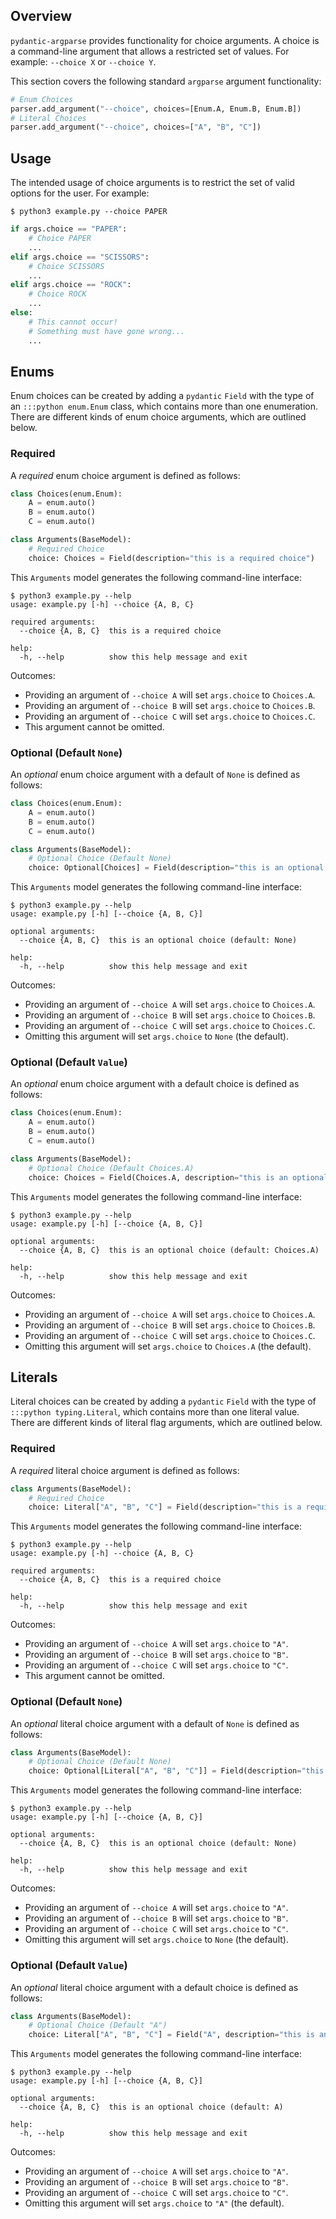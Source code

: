 <!--
SPDX-FileCopyrightText: Hayden Richards

SPDX-License-Identifier: MIT
-->

## Overview
`pydantic-argparse` provides functionality for choice arguments. A choice is a
command-line argument that allows a restricted set of values. For example:
`--choice X` or `--choice Y`.

This section covers the following standard `argparse` argument functionality:

```python
# Enum Choices
parser.add_argument("--choice", choices=[Enum.A, Enum.B, Enum.B])
# Literal Choices
parser.add_argument("--choice", choices=["A", "B", "C"])
```

## Usage
The intended usage of choice arguments is to restrict the set of valid options
for the user. For example:

```console
$ python3 example.py --choice PAPER
```

```python
if args.choice == "PAPER":
    # Choice PAPER
    ...
elif args.choice == "SCISSORS":
    # Choice SCISSORS
    ...
elif args.choice == "ROCK":
    # Choice ROCK
    ...
else:
    # This cannot occur!
    # Something must have gone wrong...
    ...
```

## Enums
Enum choices can be created by adding a `pydantic` `Field` with the type of an
`:::python enum.Enum` class, which contains more than one enumeration. There
are different kinds of enum choice arguments, which are outlined below.

### Required
A *required* enum choice argument is defined as follows:

```python
class Choices(enum.Enum):
    A = enum.auto()
    B = enum.auto()
    C = enum.auto()

class Arguments(BaseModel):
    # Required Choice
    choice: Choices = Field(description="this is a required choice")
```

This `Arguments` model generates the following command-line interface:

```console
$ python3 example.py --help
usage: example.py [-h] --choice {A, B, C}

required arguments:
  --choice {A, B, C}  this is a required choice

help:
  -h, --help          show this help message and exit
```

Outcomes:

* Providing an argument of `--choice A` will set `args.choice` to `Choices.A`.
* Providing an argument of `--choice B` will set `args.choice` to `Choices.B`.
* Providing an argument of `--choice C` will set `args.choice` to `Choices.C`.
* This argument cannot be omitted.

### Optional (Default `None`)
An *optional* enum choice argument with a default of `None` is defined as
follows:

```python
class Choices(enum.Enum):
    A = enum.auto()
    B = enum.auto()
    C = enum.auto()

class Arguments(BaseModel):
    # Optional Choice (Default None)
    choice: Optional[Choices] = Field(description="this is an optional choice")
```

This `Arguments` model generates the following command-line interface:

```console
$ python3 example.py --help
usage: example.py [-h] [--choice {A, B, C}]

optional arguments:
  --choice {A, B, C}  this is an optional choice (default: None)

help:
  -h, --help          show this help message and exit
```

Outcomes:

* Providing an argument of `--choice A` will set `args.choice` to `Choices.A`.
* Providing an argument of `--choice B` will set `args.choice` to `Choices.B`.
* Providing an argument of `--choice C` will set `args.choice` to `Choices.C`.
* Omitting this argument will set `args.choice` to `None` (the default).

### Optional (Default `Value`)
An *optional* enum choice argument with a default choice is defined as follows:

```python
class Choices(enum.Enum):
    A = enum.auto()
    B = enum.auto()
    C = enum.auto()

class Arguments(BaseModel):
    # Optional Choice (Default Choices.A)
    choice: Choices = Field(Choices.A, description="this is an optional choice")
```

This `Arguments` model generates the following command-line interface:

```console
$ python3 example.py --help
usage: example.py [-h] [--choice {A, B, C}]

optional arguments:
  --choice {A, B, C}  this is an optional choice (default: Choices.A)

help:
  -h, --help          show this help message and exit
```

Outcomes:

* Providing an argument of `--choice A` will set `args.choice` to `Choices.A`.
* Providing an argument of `--choice B` will set `args.choice` to `Choices.B`.
* Providing an argument of `--choice C` will set `args.choice` to `Choices.C`.
* Omitting this argument will set `args.choice` to `Choices.A` (the default).

## Literals
Literal choices can be created by adding a `pydantic` `Field` with the type of
`:::python typing.Literal`, which contains more than one literal value. There
are different kinds of literal flag arguments, which are outlined below.

### Required
A *required* literal choice argument is defined as follows:

```python
class Arguments(BaseModel):
    # Required Choice
    choice: Literal["A", "B", "C"] = Field(description="this is a required choice")
```

This `Arguments` model generates the following command-line interface:

```console
$ python3 example.py --help
usage: example.py [-h] --choice {A, B, C}

required arguments:
  --choice {A, B, C}  this is a required choice

help:
  -h, --help          show this help message and exit
```

Outcomes:

* Providing an argument of `--choice A` will set `args.choice` to `"A"`.
* Providing an argument of `--choice B` will set `args.choice` to `"B"`.
* Providing an argument of `--choice C` will set `args.choice` to `"C"`.
* This argument cannot be omitted.

### Optional (Default `None`)
An *optional* literal choice argument with a default of `None` is defined as
follows:

```python
class Arguments(BaseModel):
    # Optional Choice (Default None)
    choice: Optional[Literal["A", "B", "C"]] = Field(description="this is an optional choice")
```

This `Arguments` model generates the following command-line interface:

```console
$ python3 example.py --help
usage: example.py [-h] [--choice {A, B, C}]

optional arguments:
  --choice {A, B, C}  this is an optional choice (default: None)

help:
  -h, --help          show this help message and exit
```

Outcomes:

* Providing an argument of `--choice A` will set `args.choice` to `"A"`.
* Providing an argument of `--choice B` will set `args.choice` to `"B"`.
* Providing an argument of `--choice C` will set `args.choice` to `"C"`.
* Omitting this argument will set `args.choice` to `None` (the default).

### Optional (Default `Value`)
An *optional* literal choice argument with a default choice is defined as
follows:

```python
class Arguments(BaseModel):
    # Optional Choice (Default "A")
    choice: Literal["A", "B", "C"] = Field("A", description="this is an optional choice")
```

This `Arguments` model generates the following command-line interface:

```console
$ python3 example.py --help
usage: example.py [-h] [--choice {A, B, C}]

optional arguments:
  --choice {A, B, C}  this is an optional choice (default: A)

help:
  -h, --help          show this help message and exit
```

Outcomes:

* Providing an argument of `--choice A` will set `args.choice` to `"A"`.
* Providing an argument of `--choice B` will set `args.choice` to `"B"`.
* Providing an argument of `--choice C` will set `args.choice` to `"C"`.
* Omitting this argument will set `args.choice` to `"A"` (the default).
